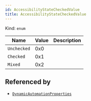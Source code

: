 ```yaml
---
id: AccessibilityStateCheckedValue
title: AccessibilityStateCheckedValue
---
```


Kind: `enum`

| Name |  Value | Description |
|--|--|--|
|`Unchecked` | 0x0  |  |
|`Checked` | 0x1  |  |
|`Mixed` | 0x2  |  |


## Referenced by
- [`DynamicAutomationProperties`](DynamicAutomationProperties)
